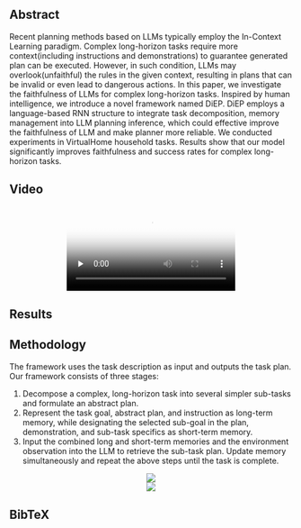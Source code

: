 <!-- <h1 align="center"> Faithful LLMs for Long-Horizon Task Planning </h1> -->

<!--
<div align='center'>
  <font size=4 color=black>ICRA 2024</font>
</div>
-->

<!--
[author1](https://www.yuque.com/zhangjiatao-grdyv/rn49ht/lq7xzy4xmxgrpgz9), [author2](https://www.yuque.com/zhangjiatao-grdyv/rn49ht/vsarazgdts43o7y4)
-->

## Abstract
Recent planning methods based on LLMs typically employ the In-Context Learning paradigm. Complex long-horizon tasks require more context(including instructions and demonstrations) to guarantee generated plan can be executed. However, in such condition, LLMs may overlook(unfaithful) the rules in the given context, resulting in plans that can be invalid or even lead to dangerous actions. In this paper, we investigate the faithfulness of LLMs for complex long-horizon tasks. Inspired by human intelligence, we introduce a novel framework named DiEP. DiEP employs a language-based RNN structure to integrate task decomposition, memory management into LLM planning inference, which could effective improve the faithfulness of LLM and make planner more reliable. We conducted experiments in VirtualHome household tasks. Results show that our model significantly improves faithfulness and success rates for complex long-horizon tasks.

## Video

<div align='center'>
  <video id="video" controls="" preload="none" poster="作者(图片地址)">
    <source id="mp4" src="https://progprompt.github.io/static/media/videos/real-robot.mp4" type="video/mp4">
  </video>
</div>

## Results

## Methodology
The framework uses the task description as input and outputs the task plan. Our framework consists of three stages: 
1. Decompose a complex, long-horizon task into several simpler sub-tasks and formulate an abstract plan.
2. Represent the task goal, abstract plan, and instruction as long-term memory, while designating the selected sub-goal in the plan, demonstration, and sub-task specifics as short-term memory.
3. Input the combined long and short-term memories and the environment observation into the LLM to retrieve the sub-task plan. Update memory simultaneously and repeat the above steps until the task is complete.

<div align='center'>
  <img src="https://cdn.nlark.com/yuque/0/2023/png/33623158/1692686955622-c5f99fc8-b2b0-4b67-91d9-08bec56923a9.png?x-oss-process=image%2Fresize%2Cw_1031%2Climit_0">
</div>

<div align='center'>
  <img src="https://cdn.nlark.com/yuque/0/2023/png/33623158/1692687072038-3e9b108e-394d-4a70-9c97-55d26490f296.png?x-oss-process=image%2Fresize%2Cw_1031%2Climit_0">
</div>

## BibTeX
